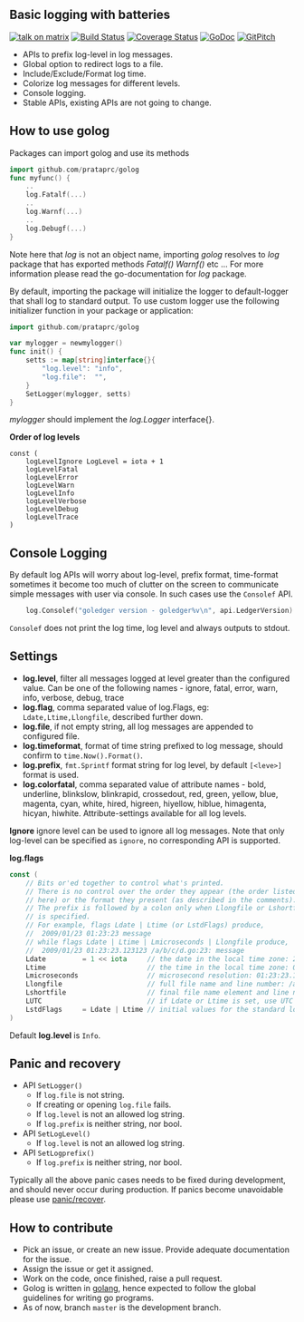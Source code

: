 Basic logging with batteries
----------------------------

[![talk on matrix](https://github.com/prataprc/dotfiles/blob/master/assets/talkonmatrix.svg)](https://riot.im/app/#/user/@prataprc:matrix.org?action=chat)
[![Build Status](https://travis-ci.org/prataprc/golog.png)](https://travis-ci.org/prataprc/golog)
[![Coverage Status](https://coveralls.io/repos/prataprc/golog/badge.png?branch=master&service=github)](https://coveralls.io/github/prataprc/golog?branch=master)
[![GoDoc](https://godoc.org/github.com/prataprc/golog?status.png)](https://godoc.org/github.com/prataprc/golog)
[![GitPitch](https://gitpitch.com/assets/badge.svg)](https://gitpitch.com/prataprc/golog/master?grs=github&t=white)

* APIs to prefix log-level in log messages.
* Global option to redirect logs to a file.
* Include/Exclude/Format log time.
* Colorize log messages for different levels.
* Console logging.
* Stable APIs, existing APIs are not going to change.

How to use golog
----------------

Packages can import golog and use its methods

```go
import github.com/prataprc/golog
func myfunc() {
    ..
    log.Fatalf(...)
    ..
    log.Warnf(...)
    ..
    log.Debugf(...)
}
```

Note here that *log* is not an object name, importing *golog* resolves to
*log* package that has exported methods *Fatalf()* *Warnf()* etc ... For more
information please read the go-documentation for *log* package.

By default, importing the package will initialize the logger to
default-logger that shall log to standard output. To use custom logger
use the following initializer function in your package or application:

```go
import github.com/prataprc/golog

var mylogger = newmylogger()
func init() {
    setts := map[string]interface{}{
        "log.level": "info",
        "log.file":  "",
    }
    SetLogger(mylogger, setts)
}
```

*mylogger* should implement the *log.Logger* interface{}.

**Order of log levels**

```golang
const (
	logLevelIgnore LogLevel = iota + 1
	logLevelFatal
	logLevelError
	logLevelWarn
	logLevelInfo
	logLevelVerbose
	logLevelDebug
	logLevelTrace
)
```

Console Logging
---------------

By default log APIs will worry about log-level, prefix format, time-format
sometimes it become too much of clutter on the screen to communicate simple
messages with user via console. In such cases use the `Consolef` API.

```go
    log.Consolef("goledger version - goledger%v\n", api.LedgerVersion)
```

`Consolef` does not print the log time, log level and always outputs to
stdout.

Settings
--------

* **log.level**, filter all messages logged at level greater than the
  configured value. Can be one of the following names -
  ignore, fatal, error, warn, info, verbose, debug, trace
* **log.flag**, comma separated value of log.Flags,
  eg: `Ldate,Ltime,Llongfile`, described further down.
* **log.file**, if not empty string, all log messages are appended to
  configured file.
* **log.timeformat**, format of time string prefixed to log message,
  should confirm to `time.Now().Format()`.
* **log.prefix**, `fmt.Sprintf` format string for log level, by
  default `[<leve>]` format is used.
* **log.colorfatal**, comma separated value of attribute names -
  bold, underline, blinkslow, blinkrapid, crossedout, red, green,
  yellow, blue, magenta, cyan, white, hired, higreen, hiyellow, hiblue,
  himagenta, hicyan, hiwhite. Attribute-settings available for all log levels.

**Ignore** ignore level can be used to ignore all log messages. Note that
only log-level can be specified as `ignore`, no corresponding API
is supported.

**log.flags**

```go
const (
    // Bits or'ed together to control what's printed.
    // There is no control over the order they appear (the order listed
    // here) or the format they present (as described in the comments).
    // The prefix is followed by a colon only when Llongfile or Lshortfile
    // is specified.
    // For example, flags Ldate | Ltime (or LstdFlags) produce,
    //  2009/01/23 01:23:23 message
    // while flags Ldate | Ltime | Lmicroseconds | Llongfile produce,
    //  2009/01/23 01:23:23.123123 /a/b/c/d.go:23: message
    Ldate         = 1 << iota     // the date in the local time zone: 2009/01/23
    Ltime                         // the time in the local time zone: 01:23:23
    Lmicroseconds                 // microsecond resolution: 01:23:23.123123.  assumes Ltime.
    Llongfile                     // full file name and line number: /a/b/c/d.go:23
    Lshortfile                    // final file name element and line number: d.go:23. overrides Llongfile
    LUTC                          // if Ldate or Ltime is set, use UTC rather than the local time zone
    LstdFlags     = Ldate | Ltime // initial values for the standard logger
)
```

Default **log.level** is `Info`.

Panic and recovery
------------------

* API `SetLogger()`
  * If `log.file` is not string.
  * If creating or opening `log.file` fails.
  * If `log.level` is not an allowed log string.
  * If `log.prefix` is neither string, nor bool.
* API `SetLogLevel()`
  * If `log.level` is not an allowed log string.
* API `SetLogprefix()`
  * If `log.prefix` is neither string, nor bool.

Typically all the above panic cases needs to be fixed during development, and
should never occur during production. If panics become unavoidable please use
[panic/recover](https://blog.golang.org/defer-panic-and-recover).

How to contribute
-----------------

* Pick an issue, or create an new issue. Provide adequate documentation for
  the issue.
* Assign the issue or get it assigned.
* Work on the code, once finished, raise a pull request.
* Golog is written in [golang](https://golang.org/), hence expected to follow the
  global guidelines for writing go programs.
* As of now, branch `master` is the development branch.
